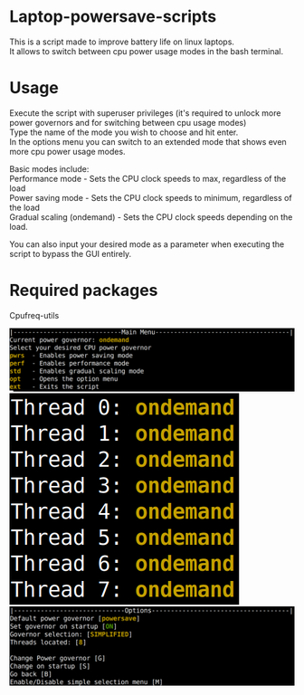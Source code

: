 # Laptop-powersave-scripts
This is a script made to improve battery life on linux laptops. </br>
It allows to switch between cpu power usage modes in the bash terminal.

# Usage
Execute the script with superuser privileges (it's required to unlock more power governors and for switching between cpu usage modes) </br>
Type the name of the mode you wish to choose and hit enter. </br>
In the options menu you can switch to an extended mode that shows even more cpu power usage modes. </br>

Basic modes include:    
Performance mode - Sets the CPU clock speeds to max, regardless of the load </br>
Power saving mode - Sets the CPU clock speeds to minimum, regardless of the load </br>
Gradual scaling (ondemand) - Sets the CPU clock speeds depending on the load. </br>

You can also input your desired mode as a parameter when executing the script to bypass the GUI entirely.   </br>

# Required packages
Cpufreq-utils
    
![Screenshot](head/scr1.png)
![Screenshot](head/scr2.png)
![Screenshot](head/scr3.png)
